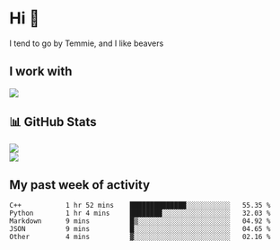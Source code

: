 <h1 align="left">Hi 👋</h1>

<p>I tend to go by Temmie, and I like beavers</p>

<h2 align="left">I work with</h2>
<div align=left>
  <img src="https://skillicons.dev/icons?i=py,linux,godot,blender,git,javascript,css,html,&theme=dark">
</div>

<h2 align="left">📊 GitHub Stats</h2>
<div align=left>
  <img src="https://github-readme-stats.vercel.app/api?username=JustTemmie&theme=nord&hide_border=false&include_all_commits=true&count_private=true"><br>
  <img src="https://github-readme-streak-stats.herokuapp.com/?user=JustTemmie&theme=nord&hide_border=false"><br>
</div>

<h2 align="left">My past week of activity</h2>
<!--START_SECTION:waka-->

```text
C++           1 hr 52 mins    ██████████████░░░░░░░░░░░   55.35 %
Python        1 hr 4 mins     ████████░░░░░░░░░░░░░░░░░   32.03 %
Markdown      9 mins          █▒░░░░░░░░░░░░░░░░░░░░░░░   04.92 %
JSON          9 mins          █░░░░░░░░░░░░░░░░░░░░░░░░   04.65 %
Other         4 mins          ▓░░░░░░░░░░░░░░░░░░░░░░░░   02.16 %
```

<!--END_SECTION:waka-->
